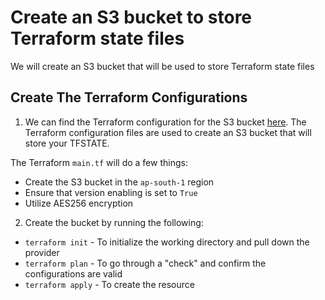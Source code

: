 # Create an S3 bucket to store Terraform state files

We will create an S3 bucket that will be used to store Terraform state files

## Create The Terraform Configurations

1. We can find the Terraform configuration for the S3 bucket [here](https://github.com/abishekk06/Hands-On-Projects/blob/main/Project2-DevOps-Realtime/Terraform-AWS-Creation/terraform-create-s3/main.tf). The Terraform configuration files are used to create an S3 bucket that will store your TFSTATE.

The Terraform `main.tf` will do a few things:
- Create the S3 bucket in the `ap-south-1` region
- Ensure that version enabling is set to `True`
- Utilize AES256 encryption 

2. Create the bucket by running the following:
- `terraform init` - To initialize the working directory and pull down the provider
- `terraform plan` - To go through a "check" and confirm the configurations are valid
- `terraform apply` - To create the resource